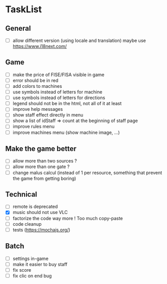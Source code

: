 # TaskList

## General
- [ ] allow different version (using locale and translation)
maybe use https://www.i18next.com/
  
## Game
- [ ] make the price of FISE/FISA visible in game
- [ ] error should be in red
- [ ] add colors to machines
- [ ] use symbols instead of letters for machine
- [ ] use symbols instead of letters for directions
- [ ] legend should not be in the html, not all of it at least
- [ ] improve help messages
- [ ] show staff effect directly in menu
- [ ] show a list of idStaff => count at the beginning of staff page
- [ ] improve rules menu
- [ ] improve machines menu (show machine image, ...)

## Make the game better
- [ ] allow more than two sources ?
- [ ] allow more than one gate ?
- [ ] change malus calcul (instead of 1 per resource, something that prevent the game from getting boring)

## Technical
- [ ] remote is deprecated
- [x] music should not use VLC
- [ ] factorize the code way more ! Too much copy-paste
- [ ] code cleanup
- [ ] tests (https://mochajs.org/)

## Batch

- [ ] settings in-game
- [ ] make it easier to buy staff
- [ ] fix score
- [ ] fix clic on end bug